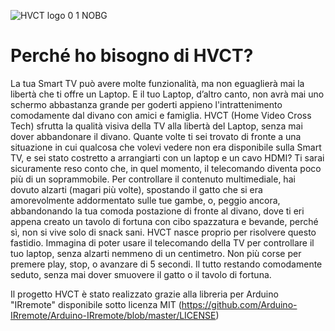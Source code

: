 ![HVCT logo 0 1 NOBG](https://github.com/user-attachments/assets/aab5ef65-45d8-4b41-a790-3f124b210b8e)


# Perché ho bisogno di HVCT?
La tua Smart TV può avere molte funzionalità, ma non eguaglierà mai la libertà che ti offre un Laptop. E il tuo Laptop, d’altro canto, non avrà mai uno schermo abbastanza grande per goderti appieno l'intrattenimento comodamente dal divano con amici e famiglia. HVCT (Home Video Cross Tech) sfrutta la qualità visiva della TV alla libertà del Laptop, senza mai dover abbandonare il divano.
Quante volte ti sei trovato di fronte a una situazione in cui qualcosa che volevi vedere non era disponibile sulla Smart TV, e sei stato costretto a arrangiarti con un laptop e un cavo HDMI? Ti sarai sicuramente reso conto che, in quel momento, il telecomando diventa poco più di un soprammobile. Per controllare il contenuto multimediale, hai dovuto alzarti (magari più volte), spostando il gatto che si era amorevolmente addormentato sulle tue gambe, o, peggio ancora, abbandonando la tua comoda postazione di fronte al divano, dove ti eri appena creato un tavolo di fortuna con cibo spazzatura e bevande, perché sì, non si vive solo di snack sani.
HVCT nasce proprio per risolvere questo fastidio. Immagina di poter usare il telecomando della TV per controllare il tuo laptop, senza alzarti nemmeno di un centimetro. Non più corse per premere play, stop, o avanzare di 5 secondi. Il tutto restando comodamente seduto, senza mai dover smuovere il gatto o il tavolo di fortuna.

Il progetto HVCT è stato realizzato grazie alla libreria per Arduino "IRremote" disponibile sotto licenza MIT (https://github.com/Arduino-IRremote/Arduino-IRremote/blob/master/LICENSE)

